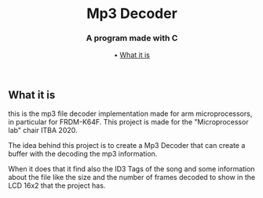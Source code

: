 <h1 align="center">
    Mp3 Decoder
  <br>
</h1>

<h3 align="center">A program made with C</a></h3>
<p align="center">
  • <a href="#what-is-it">What it is</a>
</p>
<br>

## What it is

this is the mp3 file decoder implementation made for arm microprocessors, in particular for FRDM-K64F. This project is made for the "Microprocessor lab" chair ITBA 2020.

The idea behind this project is to create a Mp3 Decoder that can create a buffer with the decoding the mp3 information.

When it does that it find also the ID3 Tags of the song and some information about the file like the size and the number of frames decoded to show in the LCD 16x2 that the project has.